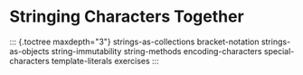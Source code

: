# Stringing Characters Together

::: {.toctree maxdepth="3"}
strings-as-collections bracket-notation strings-as-objects
string-immutability string-methods encoding-characters
special-characters template-literals exercises
:::
